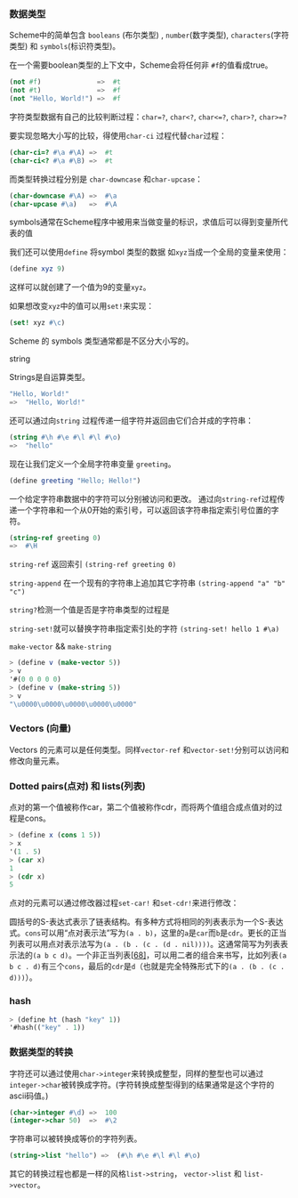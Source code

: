 ### 数据类型



Scheme中的简单包含 `booleans` (布尔类型) , `number`(数字类型), `characters`(字符类型) 和 `symbols`(标识符类型)。



在一个需要boolean类型的上下文中，Scheme会将任何非 `#f`的值看成true。

```scheme
(not #f)              =>  #t
(not #t)              =>  #f
(not "Hello, World!") =>  #f
```



字符类型数据有自己的比较判断过程：`char=?`, `char<?`, `char<=?`, `char>?`, `char>=?`



要实现忽略大小写的比较，得使用`char-ci` 过程代替`char`过程：

```scheme
(char-ci=? #\a #\A) =>  #t
(char-ci<? #\a #\B) =>  #t
```

而类型转换过程分别是 `char-downcase` 和`char-upcase`：

```scheme
(char-downcase #\A) =>  #\a
(char-upcase #\a)   =>  #\A
```





symbols通常在Scheme程序中被用来当做变量的标识，求值后可以得到变量所代表的值

我们还可以使用`define` 将symbol 类型的数据 如`xyz`当成一个全局的变量来使用：

```scheme
(define xyz 9)
```

这样可以就创建了一个值为9的变量`xyz`。

如果想改变`xyz`中的值可以用`set!`来实现：

```scheme
(set! xyz #\c)
```

Scheme 的 symbols 类型通常都是不区分大小写的。



string

Strings是自运算类型。

```scheme
"Hello, World!"
=>  "Hello, World!"
```

还可以通过向`string` 过程传递一组字符并返回由它们合并成的字符串：

```scheme
(string #\h #\e #\l #\l #\o)
=>  "hello"
```

现在让我们定义一个全局字符串变量 `greeting`。

```scheme
(define greeting "Hello; Hello!")
```

一个给定字符串数据中的字符可以分别被访问和更改。 通过向`string-ref`过程传递一个字符串和一个从0开始的索引号，可以返回该字符串指定索引号位置的字符。

```scheme
(string-ref greeting 0)
=>  #\H
```



`string-ref` 返回索引 `(string-ref greeting 0)`   

`string-append` 在一个现有的字符串上追加其它字符串  `(string-append "a" "b" "c")`

`string?`检测一个值是否是字符串类型的过程是

`string-set!`就可以替换字符串指定索引处的字符 `(string-set! hello 1 #\a)`

`make-vector` && `make-string` 

```scheme
> (define v (make-vector 5))
> v
'#(0 0 0 0 0)
> (define v (make-string 5))
> v
"\u0000\u0000\u0000\u0000\u0000"
```

### Vectors (向量)

Vectors 的元素可以是任何类型。同样`vector-ref` 和`vector-set!`分别可以访问和修改向量元素。

### Dotted pairs(点对) 和 lists(列表)

点对的第一个值被称作car，第二个值被称作cdr，而将两个值组合成点值对的过程是cons。

```scheme
> (define x (cons 1 5))
> x
'(1 . 5)
> (car x)
1
> (cdr x)
5	
```

点对的元素可以通过修改器过程`set-car!` 和`set-cdr!`来进行修改：

圆括号的S-表达式表示了链表结构。有多种方式将相同的列表表示为一个S-表达式。`cons`可以用“点对表示法”写为`(a . b)`，这里的`a`是`car`而`b`是`cdr`。更长的正当列表可以用点对表示法写为`(a . (b . (c . (d . nil))))`。这通常简写为列表表示法的`(a b c d)`。一个非正当列表[[68\]](https://zh.wikipedia.org/wiki/LISP#cite_note-r3sL3-68)，可以用二者的组合来书写，比如列表`(a b c . d)`有三个`cons`，最后的`cdr`是`d`（也就是完全特殊形式下的`(a . (b . (c . d)))`）。



### hash

```scheme
> (define ht (hash "key" 1))                                                                  > ht
'#hash(("key" . 1))
```





### 数据类型的转换

字符还可以通过使用`char->integer`来转换成整型，同样的整型也可以通过`integer->char`被转换成字符。(字符转换成整型得到的结果通常是这个字符的ascii码值。)

```scheme
(char->integer #\d) =>  100
(integer->char 50)  =>  #\2
```

字符串可以被转换成等价的字符列表。

```scheme
(string->list "hello") =>  (#\h #\e #\l #\l #\o)
```

其它的转换过程也都是一样的风格`list->string`， `vector->list` 和 `list->vector`。

